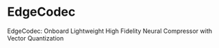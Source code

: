 # EdgeCodec
EdgeCodec: Onboard Lightweight High Fidelity Neural Compressor with Vector Quantization
